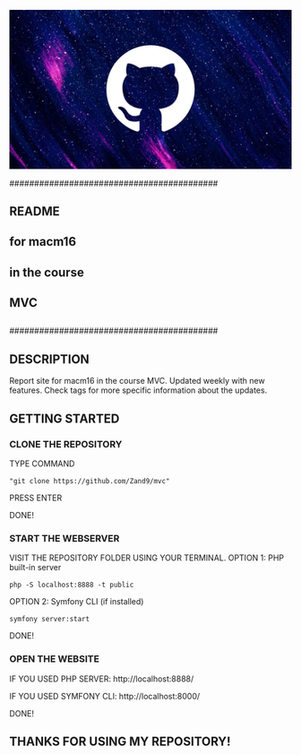 ![Main picture](./assets/images/github.jpg)

##########################################
##                                      ##
##               README                 ##
##             for macm16               ##
##           in the course              ##
##                MVC                   ##
##                                      ##
##########################################

## DESCRIPTION

Report site for macm16 in the course MVC.
Updated weekly with new features. 
Check tags for more specific information about the updates.

## GETTING STARTED

### CLONE THE REPOSITORY
TYPE COMMAND

    "git clone https://github.com/Zand9/mvc"

PRESS ENTER

DONE!

### START THE WEBSERVER
VISIT THE REPOSITORY FOLDER USING YOUR TERMINAL.
OPTION 1: PHP built-in server

    php -S localhost:8888 -t public

OPTION 2: Symfony CLI (if installed)

    symfony server:start

DONE!

### OPEN THE WEBSITE
IF YOU USED PHP SERVER: http://localhost:8888/

IF YOU USED SYMFONY CLI: http://localhost:8000/

DONE!

## THANKS FOR USING MY REPOSITORY!
